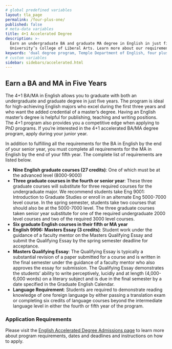 ```yaml
---
# global predefined variables
layout: tla_page
permalink: /four-plus-one/
published: false
# meta-data variables
title: 4+1 Accelerated Degree
description: >-
  Earn an undergraduate BA and graduate MA degree in English in just five years with our 4+1 Accelerated Dual Degree program at Temple
  University’s College of Liberal Arts. Learn more about our requirements, course schedule, and application in the department of English.
keywords: 'dual degree program, Temple Department of English, four plus one program'
# custom variables
sidebar: sidebars/accelerated.html
---
```

## Earn a BA and MA in Five Years
The 4+1 BA/MA in English allows you to graduate with both an undergraduate and graduate degree in just five years. The program is ideal for high-achieving English majors who excel during the first three years and who want the added credential of a master’s degree. Having an English master’s degree is helpful for publishing, teaching and writing positions. The 4+1 program also provides you a competitive edge when applying to PhD programs. 
If you’re interested in the 4+1 accelerated BA/MA degree program, apply during your junior year.

In addition to fulfilling all the requirements for the BA in English by the end of your senior year, you must complete all requirements for the MA in English by the end of your fifth year. The complete list of requirements are listed below.

- **Nine English graduate courses (27 credits)**: One of which must be at the advanced level (8000-9000)
- **Three graduate courses in the fourth or senior year**: These three graduate courses will substitute for three required courses for the undergraduate major. We recommend students take Eng 9001: Introduction to Graduate Studies or enroll in an alternate Eng 5000-7000 level course. In the spring semester, students take two courses that should also be at the 5000-7000 level. The three graduate courses taken senior year substitute for one of the required undergraduate 2000 level courses and two of the required 3000 level courses.
- **Six graduate English courses in their fifth or MA year**
- **English 9996: Masters Essay (3 credits)**: Student work under the guidance of a faculty mentor on the Masters Qualifying Essay and submit the Qualifying Essay by the spring semester deadline for acceptance.
- **Masters Qualifying Essay**: The Qualifying Essay is typically a substantial revision of a paper submitted for a course and is written in the final semester under the guidance of a faculty mentor who also approves the essay for submission. The Qualifying Essay demonstrates the students’ ability to write perceptively, lucidly and at length (4,000-6,000 words) on a literary subject and is due in the final semester by a date specified in the Graduate English Calendar.
- **Language Requirement**: Students are required to demonstrate reading knowledge of one foreign language by either passing a translation exam or completing six credits of language courses beyond the intermediate language level in either the fourth or fifth year of the program.

### Application Requirements
Please visit the [English Accelerated Degree Admissions page](https://liberalarts.temple.edu/ba-english-ma-english) to learn more about  program requirements, dates and deadlines and instructions on how to apply.
